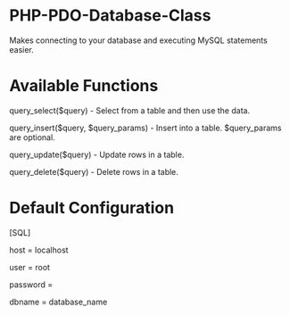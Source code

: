 # PHP-PDO-Database-Class
Makes connecting to your database and executing MySQL statements easier.

# Available Functions
query_select($query) - Select from a table and then use the data.

query_insert($query, $query_params) - Insert into a table. $query_params are optional.

query_update($query) - Update rows in a table.

query_delete($query) - Delete rows in a table.

# Default Configuration
[SQL]

host = localhost

user = root

password = 

dbname = database_name
